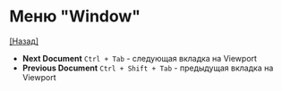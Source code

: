 # Меню "Window"

[[Назад]](@MenuBar.MenuBar)

* **Next Document** `Ctrl + Tab` - следующая вкладка на Viewport
* **Previous Document** `Ctrl + Shift + Tab` - предыдущая вкладка на Viewport